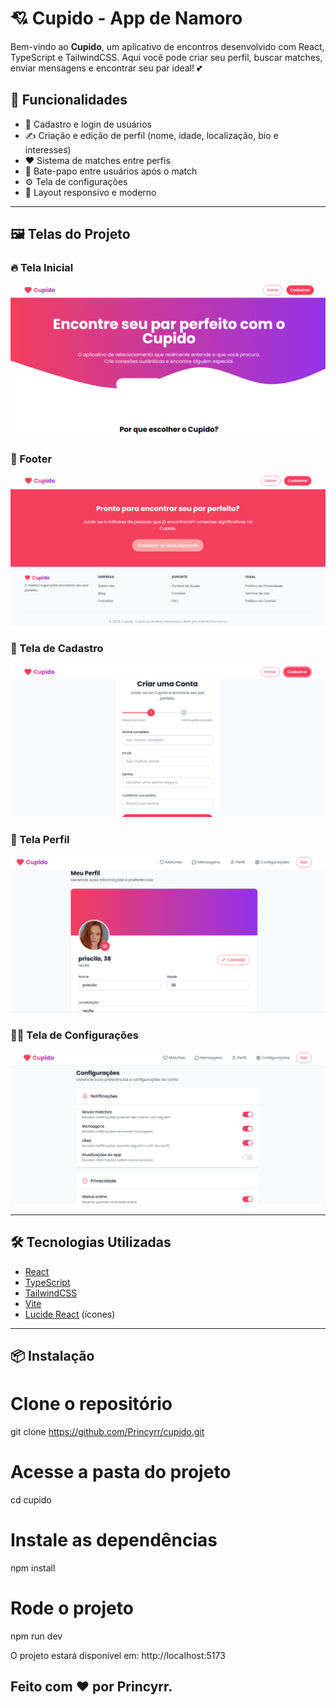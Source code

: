 # 💘 Cupido - App de Namoro

Bem-vindo ao **Cupido**, um aplicativo de encontros desenvolvido com React, TypeScript e TailwindCSS. Aqui você pode criar seu perfil, buscar matches, enviar mensagens e encontrar seu par ideal! 💕

## 🚀 Funcionalidades

- 👤 Cadastro e login de usuários
- ✍️ Criação e edição de perfil (nome, idade, localização, bio e interesses)
- ❤️ Sistema de matches entre perfis
- 💬 Bate-papo entre usuários após o match
- ⚙️ Tela de configurações
- 📱 Layout responsivo e moderno

---

## 🖼️ Telas do Projeto

### 🔥 Tela Inicial
![Tela Inicial](./src/img/tela1.png)

### 🔑 Footer
![Footer](./src/img/tela2.png)

### 📝 Tela de Cadastro
![Tela de Cadastro](./src/img/tela3.png)

### 👥 Tela Perfil
![Tela de Perfil](./src/img/tela4.png)

### 🧑‍💼 Tela de Configurações
![Tela de Configurações](./src/img/tela5.png)

---

## 🛠️ Tecnologias Utilizadas

- [React](https://reactjs.org/)
- [TypeScript](https://www.typescriptlang.org/)
- [TailwindCSS](https://tailwindcss.com/)
- [Vite](https://vitejs.dev/)
- [Lucide React](https://lucide.dev/) (ícones)

---

## 📦 Instalação

# Clone o repositório
git clone https://github.com/Princyrr/cupido.git

# Acesse a pasta do projeto
cd cupido

# Instale as dependências
npm install

# Rode o projeto
npm run dev

O projeto estará disponível em: http://localhost:5173

## Feito com ❤️ por Princyrr.
 
 
